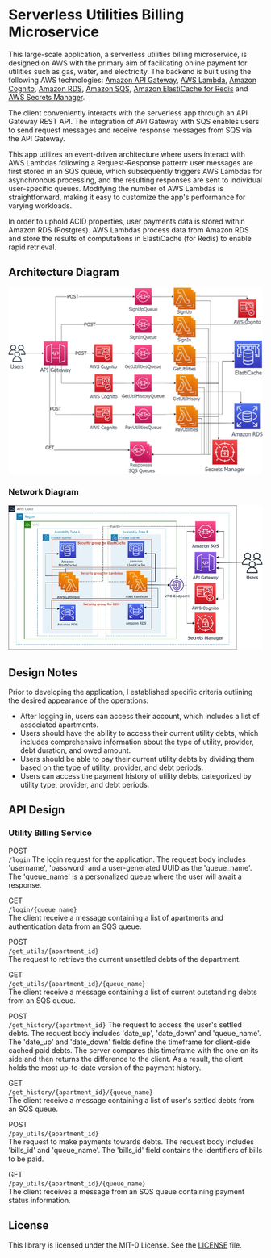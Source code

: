 # Serverless Utilities Billing Microservice

This large-scale application, a serverless utilities billing microservice, is designed on AWS with the primary aim of facilitating online payment for utilities such as gas, water, and electricity. The backend is built using the following AWS technologies: [Amazon API Gateway](https://aws.amazon.com/api-gateway/), [AWS Lambda](https://aws.amazon.com/lambda/), [Amazon Cognito](https://aws.amazon.com/cognito/), [Amazon RDS](https://aws.amazon.com/rds/), [Amazon SQS](https://aws.amazon.com/sqs/), [Amazon ElastiCache for Redis](https://aws.amazon.com/elasticache/redis/) and [AWS Secrets Manager](https://aws.amazon.com/secrets-manager/).

The client conveniently interacts with the serverless app through an API Gateway REST API. The integration of API Gateway with SQS enables users to send request messages and receive response messages from SQS via the API Gateway.

This app utilizes an event-driven architecture where users interact with AWS Lambdas following a Request-Response pattern: user messages are first stored in an SQS queue, which subsequently triggers AWS Lambdas for asynchronous processing, and the resulting responses are sent to individual user-specific queues. Modifying the number of AWS Lambdas is straightforward, making it easy to customize the app's performance for varying workloads.

In order to uphold ACID properties, user payments data is stored within Amazon RDS (Postgres). AWS Lambdas process data from Amazon RDS and store the results of computations in ElastiCache (for Redis) to enable rapid retrieval.

## Architecture Diagram

![Architecture Diagram](./images/architecture.jpg)

### Network Diagram

![Network Diagram](./images/network.jpg)

## Design Notes

Prior to developing the application, I established specific criteria outlining the desired appearance of the operations:

- After logging in, users can access their account, which includes a list of associated apartments.
- Users should have the ability to access their current utility debts, which includes comprehensive information about the type of utility, provider, debt duration, and owed amount.
- Users should be able to pay their current utility debts by dividing them based on the type of utility, provider, and debt periods.
- Users can access the payment history of utility debts, categorized by utility type, provider, and debt periods.

## API Design

### Utility Billing Service

POST   
`/login`
The login request for the application. The request body includes 'username', 'password' and a user-generated UUID as the 'queue_name'. The 'queue_name' is a personalized queue where the user will await a response.

GET   
`/login/{queue_name}`  
The client receive a message containing a list of apartments and authentication data from an SQS queue. 

POST   
`/get_utils/{apartment_id}`  
The request to retrieve the current unsettled debts of the department.

GET   
`/get_utils/{apartment_id}/{queue_name}`  
The client receive a message containing a list of current outstanding debts from an SQS queue.

POST   
`/get_history/{apartment_id}`
The request to access the user's settled debts. The request body includes 'date_up', 'date_down' and 'queue_name'. The 'date_up' and 'date_down' fields define the timeframe for client-side cached paid debts. The server compares this timeframe with the one on its side and then returns the difference to the client. As a result, the client holds the most up-to-date version of the payment history.

GET   
`/get_history/{apartment_id}/{queue_name}`  
The client receive a message containing a list of user's settled debts from an SQS queue.  

POST  
`/pay_utils/{apartment_id}`  
The request to make payments towards debts. The request body includes 'bills_id' and 'queue_name'. The 'bills_id' field contains the identifiers of bills to be paid.

GET  
`/pay_utils/{apartment_id}/{queue_name}`  
The client receives a message from an SQS queue containing payment status information. 

## License

This library is licensed under the MIT-0 License. See the [LICENSE](LICENSE) file.
